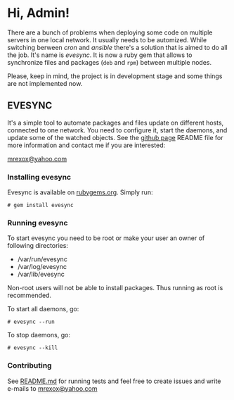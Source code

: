 # Hi, Admin!

There are a bunch of problems when deploying some code on multiple servers in one local network. It usually needs to be automized. While switching berween _cron_ and _ansible_ there's a solution that is aimed to do all the job. It's name is *evesync*. It is now a ruby gem that allows to synchronize files and packages (`deb` and `rpm`) between multiple nodes.

Please, keep in mind, the project is in development stage and some things are not implemented now.

## EVESYNC

It's a simple tool to automate packages and files update on different hosts, connected to one network. You need to configure it, start the daemons, and update some of the watched objects. See the [github page](https://github.com/mrexox/evesync) README file for more information and contact me if you are interested:

[mrexox@yahoo.com](mrexox@yahoo.com)


### Installing evesync

Evesync is available on [rubygems.org](https://rubygems.org/gems/evesync). Simply run:
```
# gem install evesync
```

### Running evesync

To start evesync you need to be root or make your user an owner of following directories:
- /var/run/evesync
- /var/log/evesync
- /var/lib/evesync

Non-root users will not be able to install packages. Thus running as root is recommended.

To start all daemons, go:
```
# evesync --run
```

To stop daemons, go:
```
# evesync --kill
```

### Contributing

See [README.md](https://github.com/mrexox/evesync/blob/master/README.md) for running tests and feel free to create issues and write e-mails to mrexox@yahoo.com
